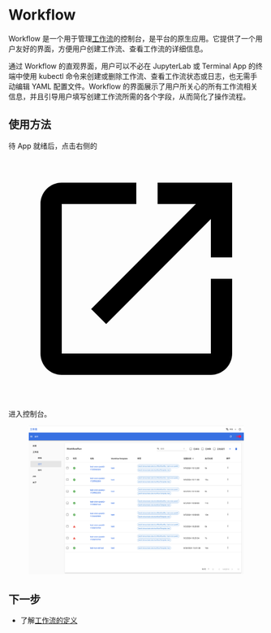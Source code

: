 # Workflow

Workflow 是一个用于管理[工作流](../api/workflow/index.md)的控制台，是平台的原生应用。它提供了一个用户友好的界面，方便用户创建工作流、查看工作流的详细信息。

通过 Workflow 的直观界面，用户可以不必在 JupyterLab 或 Terminal App 的终端中使用 kubectl 命令来创建或删除工作流、查看工作流状态或日志，也无需手动编辑 YAML 配置文件。Workflow 的界面展示了用户所关心的所有工作流相关信息，并且引导用户填写创建工作流所需的各个字段，从而简化了操作流程。

## 使用方法

待 App 就绪后，点击右侧的 <span class="twemoji"><svg class="MuiSvgIcon-root MuiSvgIcon-colorPrimary MuiSvgIcon-fontSizeMedium css-jxtyyz" focusable="false" aria-hidden="true" viewBox="0 0 24 24" data-testid="OpenInNewIcon"><path d="M19 19H5V5h7V3H5c-1.11 0-2 .9-2 2v14c0 1.1.89 2 2 2h14c1.1 0 2-.9 2-2v-7h-2zM14 3v2h3.59l-9.83 9.83 1.41 1.41L19 6.41V10h2V3z"></path></svg></span> 进入控制台。

<figure class="screenshot">
  <img alt="ui" src="../assets/app/workflow/ui.png" />
</figure>

## 下一步

* 了解[工作流的定义](../api/workflow/index.md)
